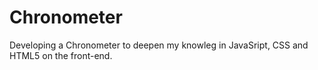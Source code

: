 # Chronometer
Developing a Chronometer to deepen my knowleg in JavaSript, CSS and HTML5 on the front-end.
